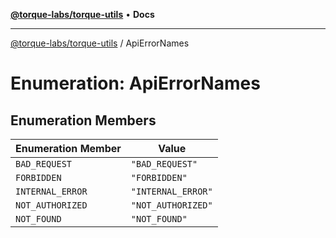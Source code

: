 [**@torque-labs/torque-utils**](../README.md) • **Docs**

***

[@torque-labs/torque-utils](../README.md) / ApiErrorNames

# Enumeration: ApiErrorNames

## Enumeration Members

| Enumeration Member | Value |
| ------ | ------ |
| `BAD_REQUEST` | `"BAD_REQUEST"` |
| `FORBIDDEN` | `"FORBIDDEN"` |
| `INTERNAL_ERROR` | `"INTERNAL_ERROR"` |
| `NOT_AUTHORIZED` | `"NOT_AUTHORIZED"` |
| `NOT_FOUND` | `"NOT_FOUND"` |
